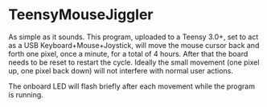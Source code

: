 # TeensyMouseJiggler

As simple as it sounds. This program, uploaded to a Teensy 3.0+, set to act as a USB Keyboard+Mouse+Joystick,
will move the mouse cursor back and forth one pixel, once a minute, for a total of 4 hours. After that the board needs to be reset
to restart the cycle. Ideally the small movement (one pixel up, one pixel back down) will not
interfere with normal user actions. 

The onboard LED will flash briefly after each movement while the program is running. 
 
